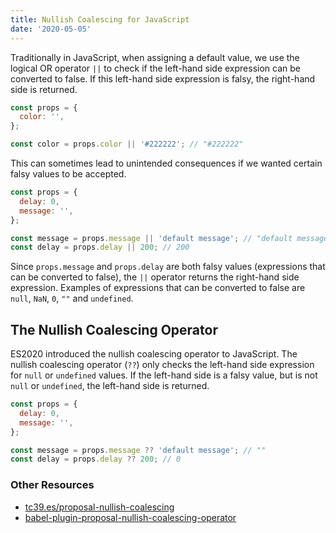 ```yaml
---
title: Nullish Coalescing for JavaScript
date: '2020-05-05'
---
```


Traditionally in JavaScript, when assigning a default value, we use the logical OR operator `||` to check if the left-hand side expression can be converted to false. If this left-hand side expression is falsy, the right-hand side is returned.

```javascript
const props = {
  color: '',
};

const color = props.color || '#222222'; // "#222222"
```

This can sometimes lead to unintended consequences if we wanted certain falsy values to be accepted.

```javascript
const props = {
  delay: 0,
  message: '',
};

const message = props.message || 'default message'; // "default message"
const delay = props.delay || 200; // 200
```

Since `props.message` and `props.delay` are both falsy values (expressions that can be converted to false), the `||` operator returns the right-hand side expression. Examples of expressions that can be converted to false are `null`, `NaN`, `0`, `""` and `undefined`.

## The Nullish Coalescing Operator

ES2020 introduced the nullish coalescing operator to JavaScript. The nullish coalescing operator (`??`) only checks the left-hand side expression for `null` or `undefined` values. If the left-hand side is a falsy value, but is not `null` or `undefined`, the left-hand side is returned.

```javascript
const props = {
  delay: 0,
  message: '',
};

const message = props.message ?? 'default message'; // ""
const delay = props.delay ?? 200; // 0
```

### Other Resources

- [tc39.es/proposal-nullish-coalescing](https://tc39.es/proposal-nullish-coalescing/)
- [babel-plugin-proposal-nullish-coalescing-operator](https://babeljs.io/docs/en/babel-plugin-proposal-nullish-coalescing-operator)

